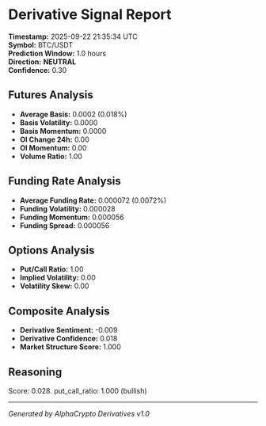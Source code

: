 # Derivative Signal Report

**Timestamp:** 2025-09-22 21:35:34 UTC  
**Symbol:** BTC/USDT  
**Prediction Window:** 1.0 hours  
**Direction:** **NEUTRAL**  
**Confidence:** 0.30

## Futures Analysis
- **Average Basis:** 0.0002 (0.018%)
- **Basis Volatility:** 0.0000
- **Basis Momentum:** 0.0000
- **OI Change 24h:** 0.00
- **OI Momentum:** 0.00
- **Volume Ratio:** 1.00

## Funding Rate Analysis
- **Average Funding Rate:** 0.000072 (0.0072%)
- **Funding Volatility:** 0.000028
- **Funding Momentum:** 0.000056
- **Funding Spread:** 0.000056

## Options Analysis
- **Put/Call Ratio:** 1.00
- **Implied Volatility:** 0.00
- **Volatility Skew:** 0.00

## Composite Analysis
- **Derivative Sentiment:** -0.009
- **Derivative Confidence:** 0.018
- **Market Structure Score:** 1.000

## Reasoning
Score: 0.028. put_call_ratio: 1.000 (bullish)

---
*Generated by AlphaCrypto Derivatives v1.0*

